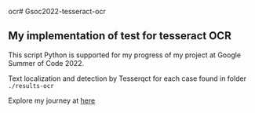 ocr# Gsoc2022-tesseract-ocr
## My implementation of test for tesseract OCR


This script Python is supported for my progress of my project at Google Summer of Code 2022.

Text localization and detection by Tesserqct for each case found in folder `./results-ocr`

Explore my journey at [here](https://quochungtran.github.io/)



